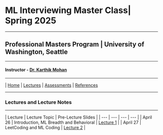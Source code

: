 # ML Interviewing Master Class| Spring 2025

***
 
## Professional Masters Program | University of Washington, Seattle 

***


#### Instructor - [Dr. Karthik Mohan](https://www.ece.uw.edu/people/karthik-mohan/)

***


| [Home](index.md)  | [Lectures](lectures.md)  | [Assessments](assessments.md) | [References](references.md) 



***


### Lectures and Lecture Notes

***

| Lecture | Lecture Topic | Pre-Lecture Slides |
| --- | --- | --- | --- |
| April 26 | Introduction, ML Breadth and Behavioral |  [Lecture 1](lectures/ML_Interviewing_Day_1.pdf) |
| April 27 | LeetCoding and ML Coding |  [Lecture 2](lectures/ML_Interviewing_Day_2.pdf) |
